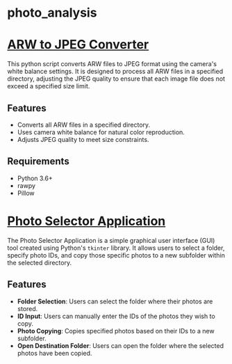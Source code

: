 # photo_analysis

# [ARW to JPEG Converter](https://github.com/WowkDigital/photo_analysis/blob/main/arw_to_jpg.py)

This python script converts ARW files to JPEG format using the camera's white balance settings. It is designed to process all ARW files in a specified directory, adjusting the JPEG quality to ensure that each image file does not exceed a specified size limit.

## Features

- Converts all ARW files in a specified directory.
- Uses camera white balance for natural color reproduction.
- Adjusts JPEG quality to meet size constraints.

## Requirements

- Python 3.6+
- rawpy
- Pillow

# [Photo Selector Application](https://github.com/WowkDigital/photo_analysis/blob/main/photo_selector_application.py)

The Photo Selector Application is a simple graphical user interface (GUI) tool created using Python's `tkinter` library. It allows users to select a folder, specify photo IDs, and copy those specific photos to a new subfolder within the selected directory.

## Features

- **Folder Selection**: Users can select the folder where their photos are stored.
- **ID Input**: Users can manually enter the IDs of the photos they wish to copy.
- **Photo Copying**: Copies specified photos based on their IDs to a new subfolder.
- **Open Destination Folder**: Users can open the folder where the selected photos have been copied.
